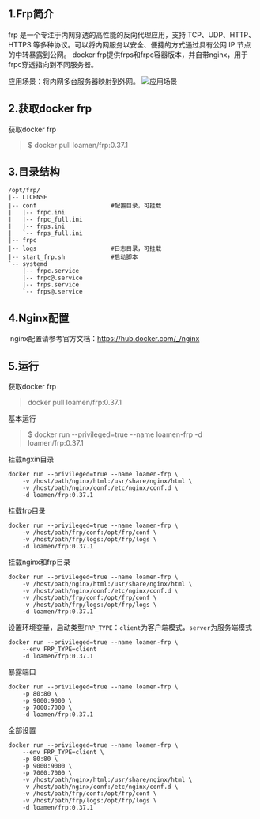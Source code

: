 ## 1.Frp简介

  frp 是一个专注于内网穿透的高性能的反向代理应用，支持 TCP、UDP、HTTP、HTTPS 等多种协议。可以将内网服务以安全、便捷的方式通过具有公网 IP 节点的中转暴露到公网。
  docker frp提供frps和frpc容器版本，并自带nginx，用于frpc穿透指向到不同服务器。

应用场景：将内网多台服务器映射到外网。
![应用场景](https://gitee.com/loamen/dockerfile-templates/raw/master/frp/docker/html/frp_net.png)



## 2.获取docker frp

获取docker frp

> $ docker pull  loamen/frp:0.37.1



## 3.目录结构

```
/opt/frp/
|-- LICENSE
|-- conf                     #配置目录，可挂载
|   |-- frpc.ini
|   |-- frpc_full.ini
|   |-- frps.ini
|   `-- frps_full.ini
|-- frpc
|-- logs                     #日志目录，可挂载
|-- start_frp.sh             #启动脚本
`-- systemd
    |-- frpc.service
    |-- frpc@.service
    |-- frps.service
    `-- frps@.service
```



## 4.Nginx配置

​	nginx配置请参考官方文档：https://hub.docker.com/_/nginx



## 5.运行

获取docker frp
> docker pull loamen/frp:0.37.1

基本运行
> $ docker run --privileged=true --name loamen-frp -d loamen/frp:0.37.1

挂载ngxin目录
```
docker run --privileged=true --name loamen-frp \
	-v /host/path/nginx/html:/usr/share/nginx/html \
	-v /host/path/nginx/conf:/etc/nginx/conf.d \
	-d loamen/frp:0.37.1
```

挂载frp目录
```
docker run --privileged=true --name loamen-frp \
	-v /host/path/frp/conf:/opt/frp/conf \
	-v /host/path/frp/logs:/opt/frp/logs \
	-d loamen/frp:0.37.1
```

挂载nginx和frp目录
```
docker run --privileged=true --name loamen-frp \
	-v /host/path/nginx/html:/usr/share/nginx/html \
	-v /host/path/nginx/conf:/etc/nginx/conf.d \
	-v /host/path/frp/conf:/opt/frp/conf \
	-v /host/path/frp/logs:/opt/frp/logs \
	-d loamen/frp:0.37.1
```

设置环境变量，启动类型`FRP_TYPE`：`client`为客户端模式，`server`为服务端模式
```
docker run --privileged=true --name loamen-frp \
	--env FRP_TYPE=client
	-d loamen/frp:0.37.1
```

暴露端口
```
docker run --privileged=true --name loamen-frp \
	-p 80:80 \
	-p 9000:9000 \
	-p 7000:7000 \
	-d loamen/frp:0.37.1
```

全部设置

```
docker run --privileged=true --name loamen-frp \
	--env FRP_TYPE=client \
	-p 80:80 \
	-p 9000:9000 \
	-p 7000:7000 \
	-v /host/path/nginx/html:/usr/share/nginx/html \
	-v /host/path/nginx/conf:/etc/nginx/conf.d \
	-v /host/path/frp/conf:/opt/frp/conf \
	-v /host/path/frp/logs:/opt/frp/logs \
	-d loamen/frp:0.37.1
```